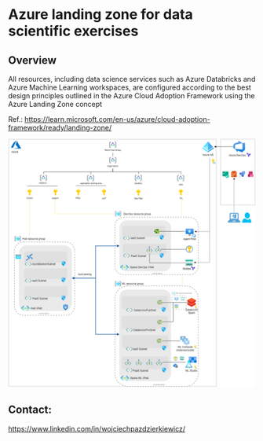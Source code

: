 # Azure landing zone for data scientific exercises

## Overview
All resources, including data science services such as Azure Databricks and Azure Machine Learning workspaces, are configured
according to the best design principles outlined in the Azure Cloud Adoption Framework using the Azure Landing Zone concept

Ref.: https://learn.microsoft.com/en-us/azure/cloud-adoption-framework/ready/landing-zone/
 
<p align="center">
   <img src="/devLz/_diagrams/AzureLandingZone.tf.png" alt="AzureLandingZone.tf"/>
</p>

## Contact:
https://www.linkedin.com/in/wojciechpazdzierkiewicz/
